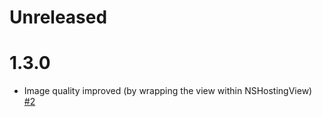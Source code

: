 # Unreleased


# 1.3.0
- Image quality improved (by wrapping the view within NSHostingView) [#2](https://github.com/ahmedash95/rapidsnap/pull/2)
